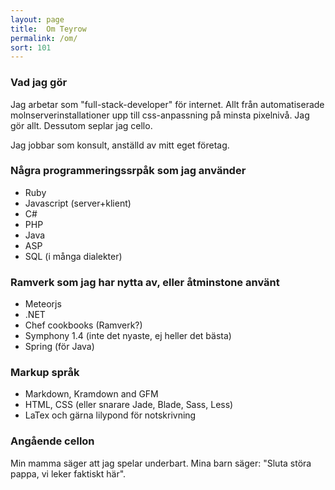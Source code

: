 ```yaml
---
layout: page
title:  Om Teyrow
permalink: /om/
sort: 101
---
```


### Vad jag gör

Jag arbetar som "full-stack-developer" för internet. Allt från automatiserade molnserverinstallationer upp till css-anpassning på minsta pixelnivå. Jag gör allt. Dessutom seplar jag cello.


Jag jobbar som konsult, anställd av mitt eget företag. 


### Några programmeringssrpåk som jag använder 

* Ruby
* Javascript (server+klient)
* C#
* PHP
* Java
* ASP
* SQL (i många dialekter)

### Ramverk som jag har nytta av, eller åtminstone använt

* Meteorjs
* .NET
* Chef cookbooks (Ramverk?)
* Symphony 1.4 (inte det nyaste, ej heller det bästa)
* Spring (för Java)

### Markup språk

* Markdown, Kramdown and GFM
* HTML, CSS (eller snarare Jade, Blade, Sass, Less)
* LaTex och gärna lilypond för notskrivning

### Angående cellon

Min mamma säger att jag spelar underbart. Mina barn säger: "Sluta störa pappa, vi leker faktiskt här".

